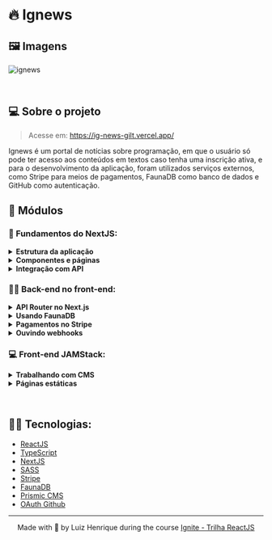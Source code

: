 # 🔥 Ignews

## 🖼 Imagens
![ignews](https://user-images.githubusercontent.com/70612836/125395811-0be8ec80-e382-11eb-94b8-9ce0af456e7b.png)

&nbsp;

## 💻 Sobre o projeto
> Acesse em: https://ig-news-gilt.vercel.app/

Ignews é um portal de notícias sobre programação, em que o usuário só pode ter acesso aos conteúdos em textos caso tenha uma inscrição ativa, e para o desenvolvimento da aplicação, foram utilizados serviços externos, como Stripe para meios de pagamentos, FaunaDB como banco de dados e GitHub como autenticação. 
 
## 📁 Módulos
### 🧠 Fundamentos do NextJS:
<details close>
<summary><strong>Estrutura da aplicação</strong></summary>
 <ol>
   <li>Introdução ao módulo</li>
   <li>Fluxo da aplicação</li>
   <li>Fundamentos do Next.js</li>
   <li>Adicionando TypeScript</li>
   <li>E'stilização com SASS</li>
   <li>Configurando Fonte Externa</li>
   <li>Title dinâmico por página</li>
   <li>Estilos globais do app</li>
  </ol>
</details>  
<details close>
<summary><strong>Componentes e páginas</strong></summary>
 <ol>
   <li>Componente: Header</li>
   <li>Componente: SignInButton</li>
   <li>Página: Home</li>
   <li>Componente: SubscribeButton</li>
 </ol>
</details>  

<details close>
<summary><strong>Integração com API</strong></summary>
 <ol>
   <li>Configurando Stripe</li>
   <li>Consumindo API  do Stripe (SSR)</li>
   <li>Static Site Generation (SSG)</li>
  </ol>
</details>  

### 👨‍💻 Back-end no front-end:
<details close>
<summary><strong>API Router no Next.js</strong></summary>
 <ol>
   <li>API router no Next.js</li>
   <li>Estratégias de autenticação</li>
   <li>Parametrização nas rotas</li>
   <li>Autenticação com Next Auth</li>
  </ol>
</details>  

<details close>
<summary><strong>Usando FaunaDB</strong></summary>
 <ol>
   <li>Escolhendo um banco de dados</li>
   <li>Configurando FaunaDB</li>
   <li>Configurações no Github</li>
   <li>Salvando usuário no banco</li>
   <li>Chave privada do JWT</li>
   <li>Verificando usuário duplicado</li>
 </ol>
</details>  

<details close>
<summary><strong>Pagamentos no Stripe</strong></summary>
 <ol>
   <li>Gerando sessão de checkout</li>
   <li>Redirecionando para o Stripe</li>
   <li>Evitando duplicação no Stripe</li>
  </ol>
</details>  

<details close>
<summary><strong>Ouvindo webhooks</strong></summary>
 <ol>
   <li>Webhooks do Stripe</li>
   <li>Ouvindo eventos do Stripe</li>
   <li>Salvando dados do evento</li>
   <li>Ouvindo mais eventos</li>
  </ol>
</details>  

### 💻 Front-end JAMStack:
<details close>
<summary><strong>Trabalhando com CMS</strong></summary>
 <ol>
   <li>Escolhendo um CMS</li>
   <li>Configurando Prismic CMS</li>
   <li>Página: Posts/li>
   <li>Consumindo API do Prismic</li>
   <li>Listando posts em tela</li>
   <li>Navegação no menu</li>
   <li>Componente: ActiveLink</li>
  </ol>
</details>  

<details close>
<summary><strong>Páginas estáticas</strong></summary>
 <ol>
   <li>Página: Post</li>
   <li>Validando assinatura ativa</li>
   <li>Página: Preview do post</li>
   <li>Gerando previews estáticos</li>
   <li>Finalização do módulo</li>
 </ol>
</details>  

&nbsp;

## 👨‍💻 Tecnologias:
- [ReactJS](https://reactjs.org)
- [TypeScript](https://www.typescriptlang.org/)
- [NextJS](https://nextjs.org/)
- [SASS](https://sass-lang.com/)
- [Stripe](https://stripe.com/br)
- [FaunaDB](https://fauna.com/)
- [Prismic CMS](https://prismic.io/)
- [OAuth Github](https://docs.github.com/en/developers/apps/building-oauth-apps/authorizing-oauth-apps)

---

<p align="center">Made with 💜 by Luiz Henrique during the course 
  <a href="https://rocketseat.com.br/ignite/" target="_blank">Ignite - Trilha ReactJS</a>
</p>

